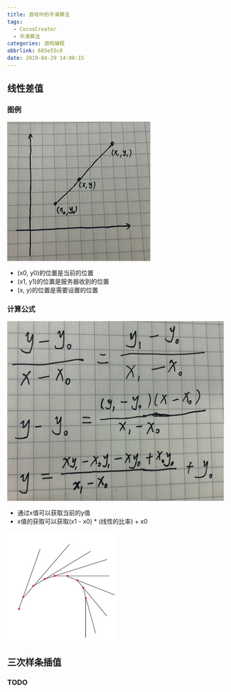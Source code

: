 ```yaml
---
title: 游戏中的平滑算法
tags:
  - CocosCreator
  - 平滑算法
categories: 游戏编程
abbrlink: 685e55c8
date: 2019-04-29 14:00:15
---
```


## 线性差值

### 图例
![](/images/smoothalgorithm/graph01.jpg)

- (x0, y0)的位置是当前的位置
- (x1, y1)的位置是服务器收到的位置
- (x, y)的位置是需要设置的位置

### 计算公式

![](/images/smoothalgorithm/graph02.jpg)

- 通过x值可以获取当前的y值
- x值的获取可以获取(x1 - x0) * (线性的比率) + x0

![](/images/smoothalgorithm/graph03.jpg)

## 三次样条插值

### TODO
